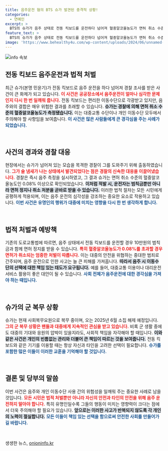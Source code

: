 ```yaml
---
title: 음주운전 혐의 BTS 슈가 발견된 충격적 상황!
categories:
  - 연예인
excerpt: >
  BTS의 슈가가 음주 상태로 전동 킥보드를 운전하다 넘어져 혈중알코올농도가 면허 취소 수준으로 확인됐다. 경찰의 조사 결과, 그는 범칙금과 면허 정지 처분을 받을 위기에 처했다. 슈가의 음주운전 사고, 과연 그 뒤에는 어떤 이야기가 숨겨져 있을까?
feature_text: >
  BTS의 슈가가 음주 상태로 전동 킥보드를 운전하다 넘어져 혈중알코올농도가 면허 취소 수준으로 확인됐다. 경찰의 조사 결과, 그는 범칙금과 면허 정지 처분을 받을 위기에 처했다. 슈가의 음주운전 사고, 과연 그 뒤에는 어떤 이야기가 숨겨져 있을까?
image: 'https://www.behealthy4u.com/wp-content/uploads/2024/06/unnamed-file.png'
---
```


<p><img src="https://www.behealthy4u.com/wp-content/uploads/2024/06/unnamed-file.png" alt="info 속보" /></p>

<h2 data-ke-size="size26">전동 킥보드 음주운전과 법적 처벌</h2>

<p data-ke-size="size16">최근 슈가(본명 민윤기)가 전동 킥보드로 음주 운전을 하다 넘어져 경찰 조사를 받은 사건이 큰 화제가 되고 있습니다. <b><span style="color: #ee2323;">이 사건은 공공장소에서 음주운전이 얼마나 심각한 문제인지 다시 한 번 일깨워 줍니다.</span></b> 전동 킥보드는 편리한 이동수단으로 각광받고 있지만, 음주와의 결합은 매우 위험한 결과를 초래할 수 있습니다. <b><span style="background-color: #21538527;">슈가는 경찰에 의해 면허 취소 수준의 혈중알코올농도가 측정됐습니다.</span></b> 이는 대중교통 수단이나 개인 이동수단 모두에서 주의해야 할 사항임을 보여줍니다. <b><span style="color: #1a5490;">이 사건은 많은 사람들에게 큰 경각심을 주는 사례가 되었습니다.</span></b></p>

<p data-ke-size="size16">&nbsp;</p>

<h2 data-ke-size="size26">사건의 경과와 경찰 대응</h2>

<p data-ke-size="size16">현장에서는 슈가가 넘어져 있는 모습을 목격한 경찰이 그를 도와주기 위해 출동하였습니다. <b><span style="color: #ee2323;">그가 술 냄새가 나는 상태에서 발견되었다는 점은 경찰의 신속한 대응을 이끌어냈습니다.</span></b> 경찰은 즉시 음주 측정을 실시하였고, 그 결과 슈가는 면허 취소 수준의 혈중알코올농도인 0.08% 이상으로 확인되었습니다. <b><span style="background-color: #21538527;">이처럼 적발 시, 운전자는 범칙금뿐만 아니라 면허 정지나 취소 처분을 곧바로 받을 수 있습니다.</span></b> 이러한 법적 절차는 모든 시민에게 공평하게 적용되며, 이는 음주 운전의 심각성을 강조하는 중요한 요소로 작용하고 있습니다. <b><span style="color: #1a5490;">이번 사건은 유명인의 행위가 대중에 미치는 영향을 다시 한 번 생각하게 합니다.</span></b></p>

<p data-ke-size="size16">&nbsp;</p>

<h2 data-ke-size="size26">법적 처벌과 예방책</h2>

<p data-ke-size="size16">기존의 도로교통법에 따르면, 음주 상태에서 전동 킥보드를 운전할 경우 10만원의 범칙금과 함께 면허 정지를 받을 수 있습니다. <b><span style="color: #ee2323;">특히 혈중알코올농도가 0.08%를 초과할 경우 면허가 취소되는 엄중한 처벌이 따릅니다.</span></b> 이는 대중의 안전을 위협하는 중대한 범죄로 간주되며, 음주 운전으로 인한 사고는 늘 큰 피해를 가져옵니다. <b><span style="background-color: #21538527;">따라서 음주 시 이동수단의 선택에 대한 책임 있는 태도가 요구됩니다.</span></b> 예를 들어, 대중교통 이용이나 대리운전 서비스 활용이 좋은 대안이 될 수 있습니다. <b><span style="color: #1a5490;">사회 전체가 음주운전에 대한 경각심을 가져야 하는 때입니다.</span></b></p>

<p data-ke-size="size16">&nbsp;</p>

<h2 data-ke-size="size26">슈가의 군 복무 상황</h2>

<p data-ke-size="size16">슈가는 현재 사회복무요원으로 복무 중이며, 오는 2025년 6월 소집 해제 예정입니다. <b><span style="color: #ee2323;">그의 군 복무 상황은 팬들과 대중에게 지속적인 관심을 받고 있습니다.</span></b> 비록 군 생활 중에도 대중의 기대와 응원의 압박이 있을지라도, 사회적 책임을 자각해야 할 때입니다. <b><span style="background-color: #21538527;">이와 같은 사건은 개인의 빈틈없는 관리와 더불어 큰 책임이 따르는 것을 보여줍니다.</span></b> 전동 킥보드와 같은 기기를 이용할 때는 항상 자신과 타인을 고려한 선택이 필요합니다. <b><span style="color: #1a5490;">슈가를 포함한 많은 이들이 이러한 교훈을 기억해야 할 것입니다.</span></b></p>

<p data-ke-size="size16">&nbsp;</p>

<h2 data-ke-size="size26">결론 및 당부의 말씀</h2>

<p data-ke-size="size16">이번 사건은 음주와 개인 이동수단 사용 간의 위험성을 일깨워 주는 중요한 사례로 남을 것입니다. <b><span style="color: #ee2323;">모든 시민은 법적 처벌뿐만 아니라 자신의 안전과 타인의 안전을 위해 음주 운전하지 말아야 합니다.</span></b> 특히 유명인일수록 그들의 행동이 미치는 영향력이 크다는 점에서 더욱 주의해야 할 필요가 있습니다. <b><span style="background-color: #21538527;">앞으로는 이러한 사고가 반복되지 않도록 각 개인의 노력이 절실합니다.</span></b> <b><span style="color: #1a5490;">모든 이들이 책임 있는 선택을 함으로써 안전한 사회를 만들어가길 바랍니다.</span></b></p>

<p data-ke-size="size16">&nbsp;</p>
생생한 뉴스, <a href="https://onioninfo.kr" rel="dofollow">onioninfo.kr</a>


